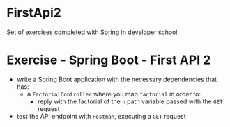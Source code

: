 # FirstApi2

Set of exercises completed with Spring in developer school

# Exercise - Spring Boot - First API 2
* write a Spring Boot application with the necessary dependencies that has:
  * a `FactorialController` where you map `factorial` in order to:
    * reply with the factorial of the `n` path variable passed with the `GET` request
* test the API endpoint with `Postman`, executing a `GET` request

